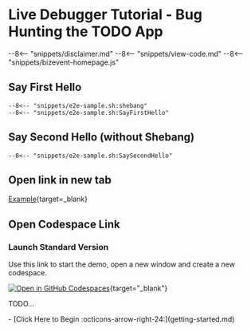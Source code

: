 # Live Debugger Tutorial - Bug Hunting the TODO App

--8<-- "snippets/disclaimer.md"
--8<-- "snippets/view-code.md"
--8<-- "snippets/bizevent-homepage.js"

## Say First Hello

```shell
--8<-- "snippets/e2e-sample.sh:shebang"
--8<-- "snippets/e2e-sample.sh:SayFirstHello"
```

## Say Second Hello (without Shebang)

```shell
--8<-- "snippets/e2e-sample.sh:SaySecondHello"
```

## Open link in new tab

[Example](htttps://example.com){target=_blank}


## Open Codespace Link

### Launch Standard Version
Use this link to start the demo, open a new window and create a new codespace.

[![Open in GitHub Codespaces](https://github.com/codespaces/badge.svg)](https://codespaces.new/dynatrace/demo-PLACEHOLDER){target="_blank"}

TODO...

<div class="grid cards" markdown>
- [Click Here to Begin :octicons-arrow-right-24:](getting-started.md)
</div>
